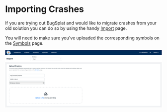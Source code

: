 # Importing Crashes

If you are trying out BugSplat and would like to migrate crashes from your old solution you can do so by using the handy [Import](https://app.bugsplat.com/v2/import) page.

You will need to make sure you've uploaded the corresponding symbols on the [Symbols](https://app.bugsplat.com/v2/symbols?database=Fred) page.

![Upload Minidump Files to BugSplat](<../../.gitbook/assets/image (1) (1).png>)
